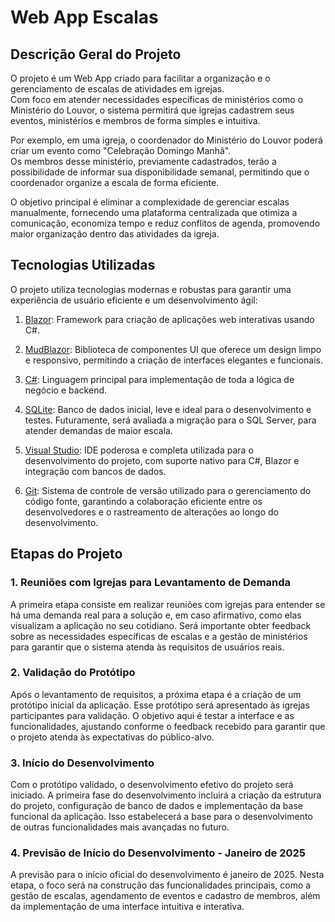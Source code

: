 # Web App Escalas

## Descrição Geral do Projeto

O projeto é um Web App criado para facilitar a organização e o gerenciamento de escalas de atividades em igrejas.  
Com foco em atender necessidades específicas de ministérios como o Ministério do Louvor, o sistema permitirá que igrejas cadastrem seus eventos, ministérios e membros de forma simples e intuitiva.  

Por exemplo, em uma igreja, o coordenador do Ministério do Louvor poderá criar um evento como "Celebração Domingo Manhã".  
Os membros desse ministério, previamente cadastrados, terão a possibilidade de informar sua disponibilidade semanal, permitindo que o coordenador organize a escala de forma eficiente.  

O objetivo principal é eliminar a complexidade de gerenciar escalas manualmente, fornecendo uma plataforma centralizada que otimiza a comunicação, economiza tempo e reduz conflitos de agenda, promovendo maior organização dentro das atividades da igreja.

## Tecnologias Utilizadas

O projeto utiliza tecnologias modernas e robustas para garantir uma experiência de usuário eficiente e um desenvolvimento ágil:

1. [Blazor](https://dotnet.microsoft.com/en-us/apps/aspnet/web-apps/blazor): Framework para criação de aplicações web interativas usando C#.
   
2. [MudBlazor](https://mudblazor.com/): Biblioteca de componentes UI que oferece um design limpo e responsivo, permitindo a criação de interfaces elegantes e funcionais.
   
3. [C#](https://learn.microsoft.com/en-us/dotnet/csharp/): Linguagem principal para implementação de toda a lógica de negócio e backend.
   
4. [SQLite](https://sqlite.org/): Banco de dados inicial, leve e ideal para o desenvolvimento e testes. Futuramente, será avaliada a migração para o SQL Server, para atender demandas de maior escala.
   
5. [Visual Studio](https://visualstudio.microsoft.com/pt-br/): IDE poderosa e completa utilizada para o desenvolvimento do projeto, com suporte nativo para C#, Blazor e integração com bancos de dados.
   
6. [Git](https://git-scm.com/): Sistema de controle de versão utilizado para o gerenciamento do código fonte, garantindo a colaboração eficiente entre os desenvolvedores e o rastreamento de alterações ao longo do desenvolvimento.

## Etapas do Projeto

### 1. Reuniões com Igrejas para Levantamento de Demanda

A primeira etapa consiste em realizar reuniões com igrejas para entender se há uma demanda real para a solução e, em caso afirmativo, como elas visualizam a aplicação no seu cotidiano. Será importante obter feedback sobre as necessidades específicas de escalas e a gestão de ministérios para garantir que o sistema atenda às requisitos de usuários reais.

### 2. Validação do Protótipo

Após o levantamento de requisitos, a próxima etapa é a criação de um protótipo inicial da aplicação. Esse protótipo será apresentado às igrejas participantes para validação. O objetivo aqui é testar a interface e as funcionalidades, ajustando conforme o feedback recebido para garantir que o projeto atenda às expectativas do público-alvo.

### 3. Início do Desenvolvimento

Com o protótipo validado, o desenvolvimento efetivo do projeto será iniciado. A primeira fase do desenvolvimento incluirá a criação da estrutura do projeto, configuração de banco de dados e implementação da base funcional da aplicação. Isso estabelecerá a base para o desenvolvimento de outras funcionalidades mais avançadas no futuro.

### 4. Previsão de Início do Desenvolvimento - Janeiro de 2025

A previsão para o início oficial do desenvolvimento é janeiro de 2025. Nesta etapa, o foco será na construção das funcionalidades principais, como a gestão de escalas, agendamento de eventos e cadastro de membros, além da implementação de uma interface intuitiva e interativa.
